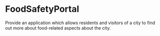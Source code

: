 # FoodSafetyPortal
Provide an application which allows residents and visitors of a city to find out more about food-related aspects about the city.

